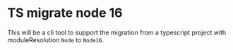 # TS migrate node 16

This will be a cli tool to support the migration from a typescript project with moduleResolution `Node` to `Node16`.
